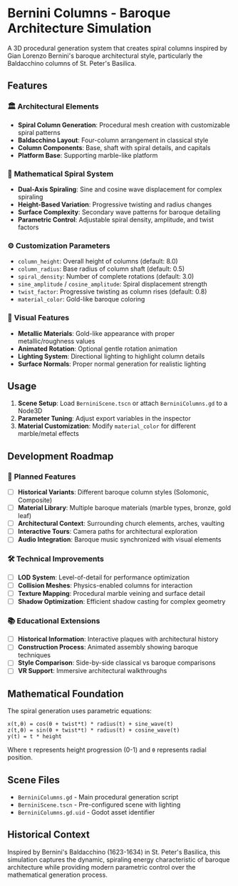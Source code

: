 # Bernini Columns - Baroque Architecture Simulation

A 3D procedural generation system that creates spiral columns inspired by Gian Lorenzo Bernini's baroque architectural style, particularly the Baldacchino columns of St. Peter's Basilica.

## Features

### 🏛️ **Architectural Elements**
- **Spiral Column Generation**: Procedural mesh creation with customizable spiral patterns
- **Baldacchino Layout**: Four-column arrangement in classical style
- **Column Components**: Base, shaft with spiral details, and capitals
- **Platform Base**: Supporting marble-like platform

### 🌊 **Mathematical Spiral System**
- **Dual-Axis Spiraling**: Sine and cosine wave displacement for complex spiraling
- **Height-Based Variation**: Progressive twisting and radius changes
- **Surface Complexity**: Secondary wave patterns for baroque detailing
- **Parametric Control**: Adjustable spiral density, amplitude, and twist factors

### ⚙️ **Customization Parameters**
- `column_height`: Overall height of columns (default: 8.0)
- `column_radius`: Base radius of column shaft (default: 0.5) 
- `spiral_density`: Number of complete rotations (default: 3.0)
- `sine_amplitude` / `cosine_amplitude`: Spiral displacement strength
- `twist_factor`: Progressive twisting as column rises (default: 0.8)
- `material_color`: Gold-like baroque coloring

### 🎨 **Visual Features**
- **Metallic Materials**: Gold-like appearance with proper metallic/roughness values
- **Animated Rotation**: Optional gentle rotation animation
- **Lighting System**: Directional lighting to highlight column details
- **Surface Normals**: Proper normal generation for realistic lighting

## Usage

1. **Scene Setup**: Load `BerniniScene.tscn` or attach `BerniniColumns.gd` to a Node3D
2. **Parameter Tuning**: Adjust export variables in the inspector
3. **Material Customization**: Modify `material_color` for different marble/metal effects

## Development Roadmap

### 🔮 **Planned Features**
- [ ] **Historical Variants**: Different baroque column styles (Solomonic, Composite)
- [ ] **Material Library**: Multiple baroque materials (marble types, bronze, gold leaf)
- [ ] **Architectural Context**: Surrounding church elements, arches, vaulting
- [ ] **Interactive Tours**: Camera paths for architectural exploration
- [ ] **Audio Integration**: Baroque music synchronized with visual elements

### 🛠️ **Technical Improvements**
- [ ] **LOD System**: Level-of-detail for performance optimization
- [ ] **Collision Meshes**: Physics-enabled columns for interaction
- [ ] **Texture Mapping**: Procedural marble veining and surface detail
- [ ] **Shadow Optimization**: Efficient shadow casting for complex geometry

### 📚 **Educational Extensions**
- [ ] **Historical Information**: Interactive plaques with architectural history
- [ ] **Construction Process**: Animated assembly showing baroque techniques
- [ ] **Style Comparison**: Side-by-side classical vs baroque comparisons
- [ ] **VR Support**: Immersive architectural walkthroughs

## Mathematical Foundation

The spiral generation uses parametric equations:
```
x(t,θ) = cos(θ + twist*t) * radius(t) + sine_wave(t)
z(t,θ) = sin(θ + twist*t) * radius(t) + cosine_wave(t)
y(t) = t * height
```

Where `t` represents height progression (0-1) and `θ` represents radial position.

## Scene Files

- `BerniniColumns.gd` - Main procedural generation script
- `BerniniScene.tscn` - Pre-configured scene with lighting
- `BerniniColumns.gd.uid` - Godot asset identifier

## Historical Context

Inspired by Bernini's Baldacchino (1623-1634) in St. Peter's Basilica, this simulation captures the dynamic, spiraling energy characteristic of baroque architecture while providing modern parametric control over the mathematical generation process. 